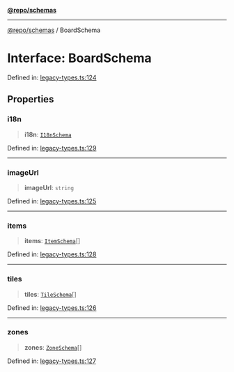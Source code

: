 [**@repo/schemas**](../README.md)

***

[@repo/schemas](../README.md) / BoardSchema

# Interface: BoardSchema

Defined in: [legacy-types.ts:124](https://github.com/alexqguo/drinking-board-game-v3/blob/15932662279983c0f0b2a6fa59ef653227975f0d/packages/schemas/src/legacy-types.ts#L124)

## Properties

### i18n

> **i18n**: [`I18nSchema`](I18nSchema.md)

Defined in: [legacy-types.ts:129](https://github.com/alexqguo/drinking-board-game-v3/blob/15932662279983c0f0b2a6fa59ef653227975f0d/packages/schemas/src/legacy-types.ts#L129)

***

### imageUrl

> **imageUrl**: `string`

Defined in: [legacy-types.ts:125](https://github.com/alexqguo/drinking-board-game-v3/blob/15932662279983c0f0b2a6fa59ef653227975f0d/packages/schemas/src/legacy-types.ts#L125)

***

### items

> **items**: [`ItemSchema`](ItemSchema.md)[]

Defined in: [legacy-types.ts:128](https://github.com/alexqguo/drinking-board-game-v3/blob/15932662279983c0f0b2a6fa59ef653227975f0d/packages/schemas/src/legacy-types.ts#L128)

***

### tiles

> **tiles**: [`TileSchema`](TileSchema.md)[]

Defined in: [legacy-types.ts:126](https://github.com/alexqguo/drinking-board-game-v3/blob/15932662279983c0f0b2a6fa59ef653227975f0d/packages/schemas/src/legacy-types.ts#L126)

***

### zones

> **zones**: [`ZoneSchema`](ZoneSchema.md)[]

Defined in: [legacy-types.ts:127](https://github.com/alexqguo/drinking-board-game-v3/blob/15932662279983c0f0b2a6fa59ef653227975f0d/packages/schemas/src/legacy-types.ts#L127)

